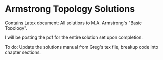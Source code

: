 # Armstrong Topology Solutions
Contains Latex document: All solutions to M.A. Armstrong's "Basic Topology". 

I will be posting the pdf for the entire solution set upon completion.

To do: Update the solutions manual from Greg's tex file, breakup code into chapter sections. 
